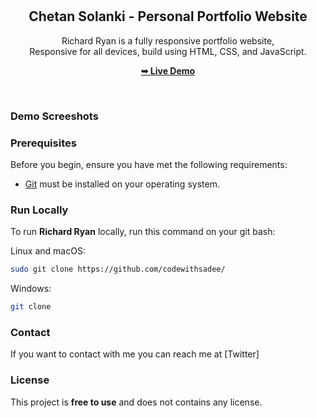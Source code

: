 <div align="center">
  


  <br />
  <br />

  <h2 align="center">Chetan Solanki - Personal Portfolio Website</h2>

  Richard Ryan is a fully responsive portfolio website, <br />Responsive for all devices, build using HTML, CSS, and JavaScript.

  <a href=""><strong>➥ Live Demo</strong></a>

</div>

<br />

### Demo Screeshots


### Prerequisites

Before you begin, ensure you have met the following requirements:

* [Git](https://git-scm.com/downloads "Download Git") must be installed on your operating system.

### Run Locally

To run **Richard Ryan** locally, run this command on your git bash:

Linux and macOS:

```bash
sudo git clone https://github.com/codewithsadee/
```

Windows:

```bash
git clone 
```

### Contact

If you want to contact with me you can reach me at [Twitter]

### License

This project is **free to use** and does not contains any license.
